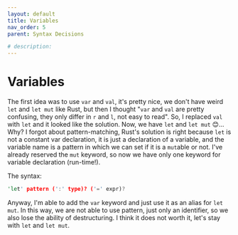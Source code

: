 ```yaml
---
layout: default
title: Variables
nav_order: 5
parent: Syntax Decisions

# description: 
---
```


# Variables

The first idea was to use `var` and `val`, it's pretty nice, we don't have weird `let` and `let mut` like Rust, but then I thought "`var` and `val` are pretty confusing, they only differ in `r` and `l`, not easy to read". So, I replaced `val` with `let` and it looked like the solution. Now, we have `let` and `let mut` 😊... Why? I forgot about pattern-matching, Rust's solution is right because `let` is not a constant var declaration, it is just a declaration of a variable, and the variable name is a pattern in which we can set if it is a `mut`able or not. I've already reserved the `mut` keyword, so now we have only one keyword for variable declaration (run-time!).

The syntax:

```rust
'let' pattern (':' type)? ('=' expr)?
```

Anyway, I'm able to add the `var` keyword and just use it as an alias for `let mut`. In this way, we are not able to use pattern, just only an identifier, so we also lose the ability of destructuring. I think it does not worth it, let's stay with `let` and `let mut`.

